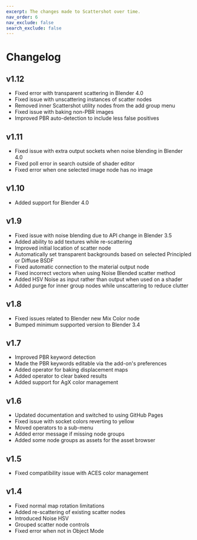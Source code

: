 ```yaml
---
excerpt: The changes made to Scattershot over time.
nav_order: 6
nav_exclude: false
search_exclude: false
---
```


# Changelog

## v1.12
- Fixed error with transparent scattering in Blender 4.0
- Fixed issue with unscattering instances of scatter nodes
- Removed inner Scattershot utility nodes from the add group menu
- Fixed issue with baking non-PBR images
- Improved PBR auto-detection to include less false positives 

## v1.11
- Fixed issue with extra output sockets when noise blending in Blender 4.0
- Fixed poll error in search outside of shader editor
- Fixed error when one selected image node has no image

## v1.10
- Added support for Blender 4.0

## v1.9
- Fixed issue with noise blending due to API change in Blender 3.5
- Added ability to add textures while re-scattering
- Improved initial location of scatter node
- Automatically set transparent backgrounds based on selected Principled or Diffuse BSDF
- Fixed automatic connection to the material output node
- Fixed incorrect vectors when using Noise Blended scatter method
- Added HSV Noise as input rather than output when used on a shader
- Added purge for inner group nodes while unscattering to reduce clutter

## v1.8
- Fixed issues related to Blender new Mix Color node
- Bumped minimum supported version to Blender 3.4

## v1.7
- Improved PBR keyword detection
- Made the PBR keywords editable via the add-on's preferences
- Added operator for baking displacement maps
- Added operator to clear baked results
- Added support for AgX color management

## v1.6
- Updated documentation and switched to using GitHub Pages
- Fixed issue with socket colors reverting to yellow
- Moved operators to a sub-menu
- Added error message if missing node groups
- Added some node groups as assets for the asset browser

## v1.5
- Fixed compatibility issue with ACES color management

## v1.4
- Fixed normal map rotation limitations
- Added re-scattering of existing scatter nodes
- Introduced Noise HSV
- Grouped scatter node controls
- Fixed error when not in Object Mode
